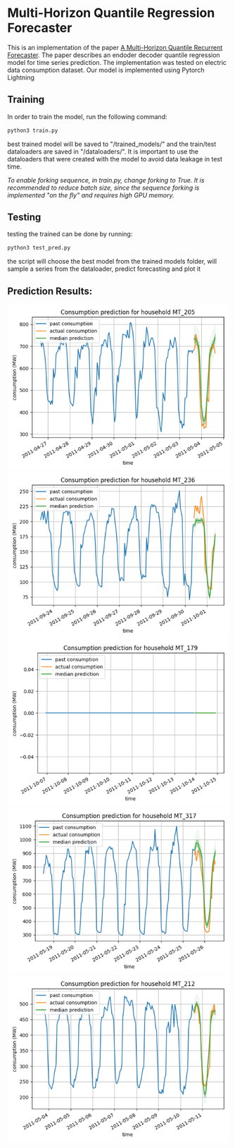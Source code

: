 # Multi-Horizon Quantile Regression Forecaster
This is an implementation of the paper [A Multi-Horizon Quantile Recurrent Forecaster](https://arxiv.org/pdf/1711.11053.pdf). The paper describes an endoder decoder quantile regression model for time series prediction. The implementation was tested on electric data consumption dataset. Our model is implemented using Pytorch Lightning

## Training
In order to train the model, run the following command:
```bash
python3 train.py
```
best trained model will be saved to "/trained_models/" and the train/test dataloaders are saved in "/dataloaders/". It is important to use the dataloaders that were created with the model to avoid data leakage in test time.

*To enable forking sequence, in train.py, change forking to True. It is recommended to reduce batch size, since the sequence forking is implemented "on the fly" and requires high GPU memory.*

## Testing
testing the trained can be done by running:
```bash
python3 test_pred.py
```
the script will choose the best model from the trained models folder, will sample a series from the dataloader, predict forecasting and plot it
## Prediction Results:

![ex1](images/ex1.png)
![ex2](images/ex2.png)
![ex3](images/ex3.png)
![ex4](images/ex4.png)
![ex5](images/ex5.png)

